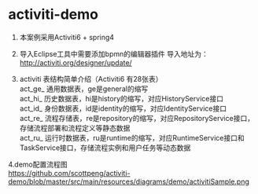 # activiti-demo

1. 本案例采用Activiti6 + spring4  

2. 导入Eclipse工具中需要添加bpmn的编辑器插件
     导入地址为： http://activiti.org/designer/update/
     
3. activiti 表结构简单介绍（Activiti6 有28张表）<Br/>
   act_ge_ 通用数据表，ge是general的缩写<Br/>
   act_hi_ 历史数据表，hi是history的缩写，对应HistoryService接口<Br/>
   act_id_ 身份数据表，id是identity的缩写，对应IdentityService接口<Br/>
   act_re_ 流程存储表，re是repository的缩写，对应RepositoryService接口，存储流程部署和流程定义等静态数据<Br/>
   act_ru_ 运行时数据表，ru是runtime的缩写，对应RuntimeService接口和TaskService接口，存储流程实例和用户任务等动态数据<Br/>
   
 4.demo配置流程图  
   https://github.com/scottpeng/activiti-demo/blob/master/src/main/resources/diagrams/demo/activitiSample.png

   
